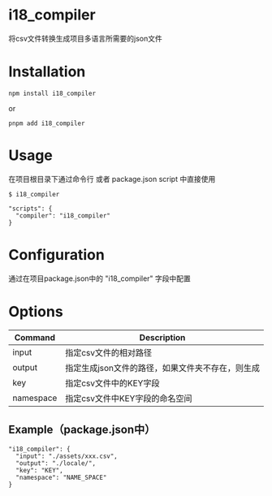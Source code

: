 # i18_compiler
将csv文件转换生成项目多语言所需要的json文件

# Installation
```
npm install i18_compiler
```
or 
```
pnpm add i18_compiler
```

# Usage
在项目根目录下通过命令行 或者 package.json script 中直接使用
```
$ i18_compiler
```

```
"scripts": {
  "compiler": "i18_compiler"
}
```
# Configuration
通过在项目package.json中的 "i18_compiler" 字段中配置

# Options
| Command | Description |
| --- | --- |
| input | 指定csv文件的相对路径 |
| output | 指定生成json文件的路径，如果文件夹不存在，则生成 |
| key | 指定csv文件中的KEY字段 |
| namespace | 指定csv文件中KEY字段的命名空间 |

## Example（package.json中）
```
"i18_compiler": {
  "input": "./assets/xxx.csv",
  "output": "./locale/",
  "key": "KEY",
  "namespace": "NAME_SPACE"
}
```
